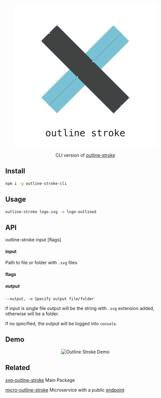 <p align="center">
  <img alt="Outline Stroke" title="Outline Stroke" src="/logo.svg" width="450">
</p>

<p align="center">
  CLI version of <a href="https://github.com/elrumordelaluz/outline-stroke">
    outline-stroke
  </a>
</p>

## Install

```zsh
npm i -g outline-stroke-cli
```

## Usage

```zsh
outline-stroke logo.svg -o logo-outlined
```

## API

outline-stroke input [flags]

#### input

Path to file or folder with `.svg` files

#### flags

##### output

```
--output, -o Specify output file/folder
```

If input is single file output will be the string with `.svg` extension added, otherwise will be a folder.

If no specified, the output will be logged into `console`.

## Demo

<p align="center">
  <img alt="Outline Stroke Demo" title="Outline Stroke Demo" src="https://cdn.rawgit.com/elrumordelaluz/outline-stroke-cli/773ead51/demo.gif" width="450">
</p>

## Related

[svg-outline-stroke](https://github.com/elrumordelaluz/outline-stroke) Main Package

[micro-outline-stroke](https://github.com/elrumordelaluz/micro-outline-stroke)
Microservice with a public [endpoint](https://micro-outline-stroke.now.sh/)
